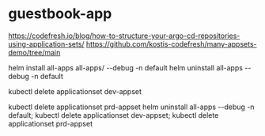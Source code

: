 # guestbook-app
https://codefresh.io/blog/how-to-structure-your-argo-cd-repositories-using-application-sets/
https://github.com/kostis-codefresh/many-appsets-demo/tree/main

helm install all-apps all-apps/ --debug -n default
helm uninstall all-apps --debug -n default

kubectl delete applicationset dev-appset

kubectl delete applicationset  prd-appset
helm uninstall all-apps --debug -n default; kubectl delete applicationset dev-appset; kubectl delete applicationset  prd-appset